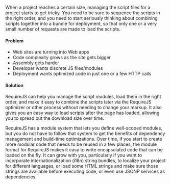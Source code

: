 ﻿When a project reaches a certain size, managing the script files for a project starts to get tricky. 
You need to be sure to sequence the scripts in the right order, and you need to start seriously thinking about combining scripts together into a bundle for deployment, so that only one or a very small number of requests are made to load the scripts.

#### Problem
* Web sites are turning into Web apps
* Code complexity grows as the site gets bigger
* Assembly gets harder
* Developer wants discrete JS files/modules
* Deployment wants optimized code in just one or a few HTTP calls

#### Solution
RequireJS can help you manage the script modules, load them in the right order, and make it easy to combine the scripts later via the RequireJS optimizer or other process without needing to change your markup. 
It also gives you an easy way to load scripts after the page has loaded, allowing you to spread out the download size over time.

RequireJS has a module system that lets you define well-scoped modules, but you do not have to follow that system to get the benefits of dependency management and build-time optimizations. 
Over time, if you start to create more modular code that needs to be reused in a few places, the module format for RequireJS makes it easy to write encapsulated code that can be loaded on the fly. 
It can grow with you, particularly if you want to incorporate internationalization (i18n) string bundles, to localize your project for different languages, or load some HTML strings and make sure those strings are available before executing code, or even use JSONP services as dependencies.

